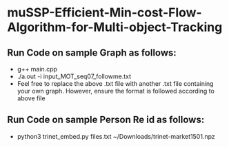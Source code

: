 # muSSP-Efficient-Min-cost-Flow-Algorithm-for-Multi-object-Tracking

## Run Code on sample Graph as follows:
- g++ main.cpp
- ./a.out -i input_MOT_seq07_followme.txt
- Feel free to replace the above .txt file with another .txt file containing your own graph. However, ensure the format is followed according to above file

## Run Code on sample Person Re id as follows:
- python3 trinet_embed.py files.txt ~/Downloads/trinet-market1501.npz